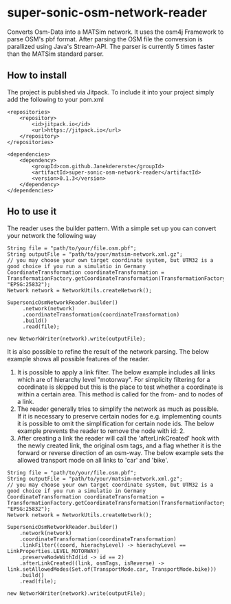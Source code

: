 # super-sonic-osm-network-reader
Converts Osm-Data into a MATSim network. It uses the osm4j Framework to parse OSM's pbf format. 
After parsing the OSM file the conversion is parallized using Java's Stream-API.
The parser is currently 5 times faster than the MATSim standard parser.

## How to install
The project is published via Jitpack. To include it into your project simply add the following to your pom.xml

```
<repositories>
    <repository>
        <id>jitpack.io</id>
        <url>https://jitpack.io</url>
    </repository>
</repositories>

<dependencies>
    <dependency>
        <groupId>com.github.Janekdererste</groupId>
        <artifactId>super-sonic-osm-network-reader</artifactId>
        <version>0.1.3</version>
    </dependency>
</dependencies>
```
## Ho to use it
The reader uses the builder pattern. With a simple set up you can convert your network the following way
```
String file = "path/to/your/file.osm.pbf";
String outputFile = "path/to/your/matsim-network.xml.gz";
// you may choose your own target coordinate system, but UTM32 is a good choice if you run a simulatio in Germany
CoordinateTransformation coordinateTransformation = TransformationFactory.getCoordinateTransformation(TransformationFactory.WGS84, "EPSG:25832");
Network network = NetworkUtils.createNetwork();

SupersonicOsmNetworkReader.builder()
     .network(network)
     .coordinateTransformation(coordinateTransformation)
     .build()
     .read(file);

new NetworkWriter(network).write(outputFile);
```

It is also possible to refine the result of the network parsing. The below example shows all possible features of the 
reader.

1. It is possible to apply a link filter. The below example includes all links which are of hierarchy level "motorway".
For simplicity filtering for a coordinate is skipped but this is the place to test whether a coordinate is within a 
certain area. This method is called for the from- and to nodes of a link.
2. The reader generally tries to simplify the network as much as possible. If it is necessary to preserve certain nodes
for e.g. implementing counts it is possible to omit the simplification for certain node ids. The below example 
prevents the reader to remove the node with id: 2.
3. After creating a link the reader will call the 'afterLinkCreated' hook with the newly created link, the original osm
tags, and a flag whether it is the forward or reverse direction of an osm-way. The below example sets the allowed 
transport mode on all links to 'car' and 'bike'.
 
 ```
 String file = "path/to/your/file.osm.pbf";
 String outputFile = "path/to/your/matsim-network.xml.gz";
 // you may choose your own target coordinate system, but UTM32 is a good choice if you run a simulatio in Germany
 CoordinateTransformation coordinateTransformation = TransformationFactory.getCoordinateTransformation(TransformationFactory.WGS84, "EPSG:25832");
 Network network = NetworkUtils.createNetwork();
 
 SupersonicOsmNetworkReader.builder()
     .network(network)
     .coordinateTransformation(coordinateTransformation)
     .linkFilter((coord, hierachyLevel) -> hierachyLevel == LinkProperties.LEVEL_MOTORWAY)
     .preserveNodeWithId(id -> id == 2)
     .afterLinkCreated((link, osmTags, isReverse) -> link.setAllowedModes(Set.of(TransportMode.car, TransportMode.bike)))
     .build()
     .read(file);
 
 new NetworkWriter(network).write(outputFile);
 ```
